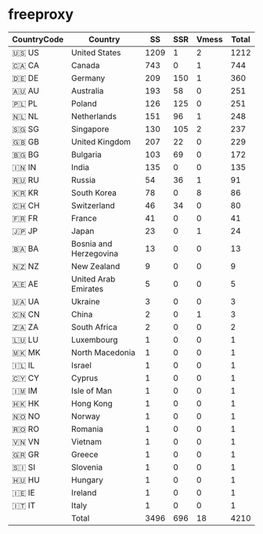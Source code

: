 # freeproxy

|CountryCode|Country|SS|SSR|Vmess|Total|
|  ----  | ----  |  ----  | ----  |  ----  | ----  |
|🇺🇸 US|United States|1209|1|2|1212|
|🇨🇦 CA|Canada|743|0|1|744|
|🇩🇪 DE|Germany|209|150|1|360|
|🇦🇺 AU|Australia|193|58|0|251|
|🇵🇱 PL|Poland|126|125|0|251|
|🇳🇱 NL|Netherlands|151|96|1|248|
|🇸🇬 SG|Singapore|130|105|2|237|
|🇬🇧 GB|United Kingdom|207|22|0|229|
|🇧🇬 BG|Bulgaria|103|69|0|172|
|🇮🇳 IN|India|135|0|0|135|
|🇷🇺 RU|Russia|54|36|1|91|
|🇰🇷 KR|South Korea|78|0|8|86|
|🇨🇭 CH|Switzerland|46|34|0|80|
|🇫🇷 FR|France|41|0|0|41|
|🇯🇵 JP|Japan|23|0|1|24|
|🇧🇦 BA|Bosnia and Herzegovina|13|0|0|13|
|🇳🇿 NZ|New Zealand|9|0|0|9|
|🇦🇪 AE|United Arab Emirates|5|0|0|5|
|🇺🇦 UA|Ukraine|3|0|0|3|
|🇨🇳 CN|China|2|0|1|3|
|🇿🇦 ZA|South Africa|2|0|0|2|
|🇱🇺 LU|Luxembourg|1|0|0|1|
|🇲🇰 MK|North Macedonia|1|0|0|1|
|🇮🇱 IL|Israel|1|0|0|1|
|🇨🇾 CY|Cyprus|1|0|0|1|
|🇮🇲 IM|Isle of Man|1|0|0|1|
|🇭🇰 HK|Hong Kong|1|0|0|1|
|🇳🇴 NO|Norway|1|0|0|1|
|🇷🇴 RO|Romania|1|0|0|1|
|🇻🇳 VN|Vietnam|1|0|0|1|
|🇬🇷 GR|Greece|1|0|0|1|
|🇸🇮 SI|Slovenia|1|0|0|1|
|🇭🇺 HU|Hungary|1|0|0|1|
|🇮🇪 IE|Ireland|1|0|0|1|
|🇮🇹 IT|Italy|1|0|0|1|
||Total|3496|696|18|4210|
